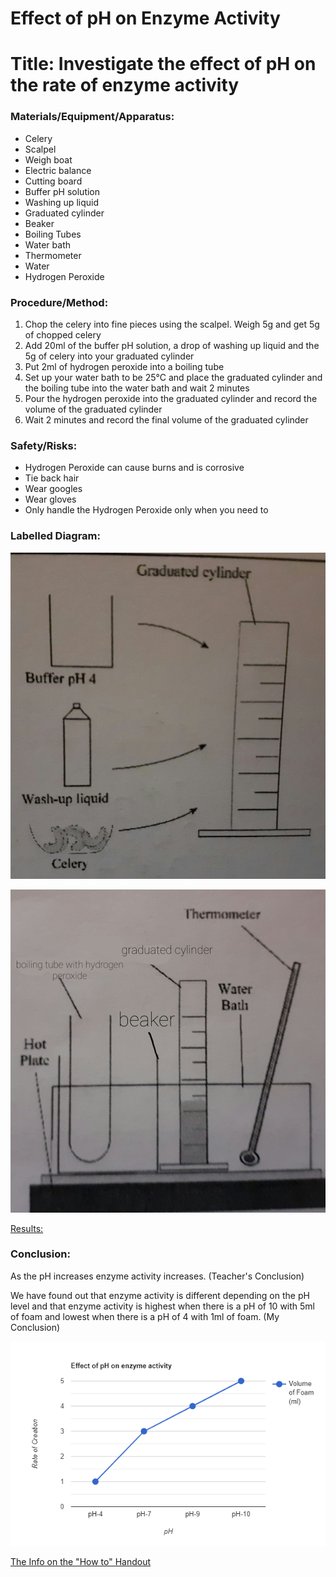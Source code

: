 # Effect of pH on Enzyme Activity

# Title: Investigate the effect of pH on the rate of enzyme activity

### Materials/Equipment/Apparatus:

- Celery
- Scalpel
- Weigh boat
- Electric balance
- Cutting board
- Buffer pH solution
- Washing up liquid
- Graduated cylinder
- Beaker
- Boiling Tubes
- Water bath
- Thermometer
- Water
- Hydrogen Peroxide

### Procedure/Method:

1. Chop the celery into fine pieces using the scalpel. Weigh 5g and get 5g of chopped celery
2. Add 20ml of the buffer pH solution, a drop of washing up liquid and the 5g of celery into your graduated cylinder
3. Put 2ml of hydrogen peroxide into a boiling tube
4. Set up your water bath to be 25°C and place the graduated cylinder and the boiling tube into the water bath and wait 2 minutes
5. Pour the hydrogen peroxide into the graduated cylinder and record the volume of the graduated cylinder
6. Wait 2 minutes and record the final volume of the graduated cylinder

### Safety/Risks:

- Hydrogen Peroxide can cause burns and is corrosive
- Tie back hair
- Wear googles
- Wear gloves
- Only handle the Hydrogen Peroxide only when you need to

### Labelled Diagram:

![20211128_180349.jpg](Effect%20of%20%208a858/20211128_180349.jpg)

![20211128_180346.jpg](Effect%20of%20%208a858/20211128_180346.jpg)

[Results:](Effect%20of%20%208a858/Results%20efd1e.csv)

### Conclusion:

As the pH increases enzyme activity increases. (Teacher's Conclusion)

We have found out that enzyme activity is different depending on the pH level and that enzyme activity is highest when there is a pH of 10 with 5ml of foam and lowest when there is a pH of 4 with 1ml of foam. (My Conclusion)

![line-graph.png](Effect%20of%20%208a858/line-graph.png)

[The Info on the "How to" Handout](Effect%20of%20%208a858/The%20Info%20o%2048895.md)